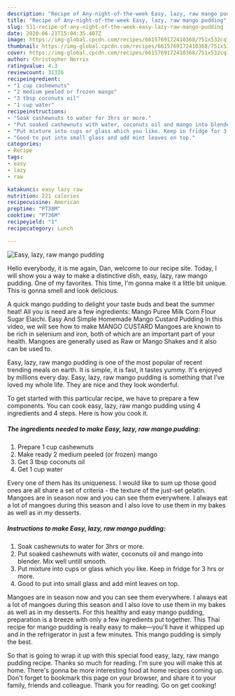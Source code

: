 ```yaml
---
description: "Recipe of Any-night-of-the-week Easy, lazy, raw mango pudding"
title: "Recipe of Any-night-of-the-week Easy, lazy, raw mango pudding"
slug: 511-recipe-of-any-night-of-the-week-easy-lazy-raw-mango-pudding
date: 2020-06-21T15:04:35.407Z
image: https://img-global.cpcdn.com/recipes/6615769172410368/751x532cq70/easy-lazy-raw-mango-pudding-recipe-main-photo.jpg
thumbnail: https://img-global.cpcdn.com/recipes/6615769172410368/751x532cq70/easy-lazy-raw-mango-pudding-recipe-main-photo.jpg
cover: https://img-global.cpcdn.com/recipes/6615769172410368/751x532cq70/easy-lazy-raw-mango-pudding-recipe-main-photo.jpg
author: Christopher Norris
ratingvalue: 4.3
reviewcount: 31326
recipeingredient:
- "1 cup cashewnuts"
- "2 medium peeled or frozen mango"
- "3 tbsp coconuts oil"
- "1 cup water"
recipeinstructions:
- "Soak cashewnuts to water for 3hrs or more."
- "Put soaked cashewnuts with water, coconuts oil and mango into blender. Mix well untill smooth."
- "Put mixture into cups or glass which you like. Keep in fridge for 3 hrs or more."
- "Good to put into small glass and add mint leaves on top."
categories:
- Recipe
tags:
- easy
- lazy
- raw

katakunci: easy lazy raw 
nutrition: 221 calories
recipecuisine: American
preptime: "PT38M"
cooktime: "PT36M"
recipeyield: "1"
recipecategory: Lunch

---
```



![Easy, lazy, raw mango pudding](https://img-global.cpcdn.com/recipes/6615769172410368/751x532cq70/easy-lazy-raw-mango-pudding-recipe-main-photo.jpg)

Hello everybody, it is me again, Dan, welcome to our recipe site. Today, I will show you a way to make a distinctive dish, easy, lazy, raw mango pudding. One of my favorites. This time, I'm gonna make it a little bit unique. This is gonna smell and look delicious.

A quick mango pudding to delight your taste buds and beat the summer heat! All you is need are a few ingredients: Mango Puree Milk Corn Flour Sugar Elaichi. Easy And Simple Homemade Mango Custard Pudding In this video, we will see how to make MANGO CUSTARD Mangoes are known to be rich in selenium and iron, both of which are an important part of your health. Mangoes are generally used as Raw or Mango Shakes and it also can be used to.

Easy, lazy, raw mango pudding is one of the most popular of recent trending meals on earth. It is simple, it is fast, it tastes yummy. It's enjoyed by millions every day. Easy, lazy, raw mango pudding is something that I've loved my whole life. They are nice and they look wonderful.


To get started with this particular recipe, we have to prepare a few components. You can cook easy, lazy, raw mango pudding using 4 ingredients and 4 steps. Here is how you cook it.

<!--inarticleads1-->

##### The ingredients needed to make Easy, lazy, raw mango pudding:

1. Prepare 1 cup cashewnuts
1. Make ready 2 medium peeled (or frozen) mango
1. Get 3 tbsp coconuts oil
1. Get 1 cup water


Every one of them has its uniqueness. I would like to sum up those good ones are all share a set of criteria - the texture of the just-set gelatin. Mangoes are in season now and you can see them everywhere. I always eat a lot of mangoes during this season and I also love to use them in my bakes as well as in my desserts. 

<!--inarticleads2-->

##### Instructions to make Easy, lazy, raw mango pudding:

1. Soak cashewnuts to water for 3hrs or more.
1. Put soaked cashewnuts with water, coconuts oil and mango into blender. Mix well untill smooth.
1. Put mixture into cups or glass which you like. Keep in fridge for 3 hrs or more.
1. Good to put into small glass and add mint leaves on top.


Mangoes are in season now and you can see them everywhere. I always eat a lot of mangoes during this season and I also love to use them in my bakes as well as in my desserts. For this healthy and easy mango pudding, preparation is a breeze with only a few ingredients put together. This Thai recipe for mango pudding is really easy to make—you&#39;ll have it whipped up and in the refrigerator in just a few minutes. This mango pudding is simply the best. 

So that is going to wrap it up with this special food easy, lazy, raw mango pudding recipe. Thanks so much for reading. I'm sure you will make this at home. There's gonna be more interesting food at home recipes coming up. Don't forget to bookmark this page on your browser, and share it to your family, friends and colleague. Thank you for reading. Go on get cooking!
